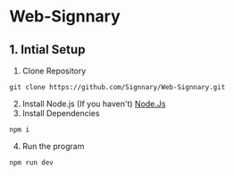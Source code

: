 # Web-Signnary
## 1. Intial Setup 
1. Clone Repository 
```
git clone https://github.com/Signnary/Web-Signnary.git
```
2. Install Node.js  (If you haven't)
[Node.Js](https://nodejs.org/en/download/source-code)
3. Install Dependencies 
```
npm i
```
4. Run the program
```
npm run dev
```
